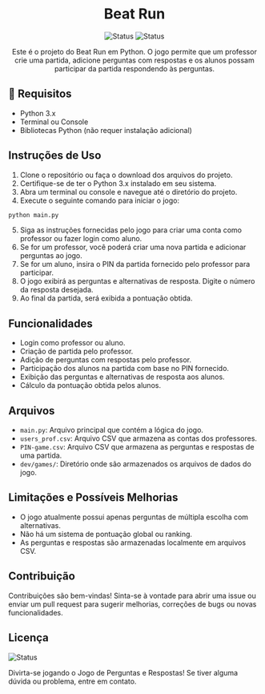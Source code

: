 <h1 align="center"> Beat Run </h1>

<p align="center">
  <img src="https://img.shields.io/badge/Status-Em%20desenvolvimento-green?style=flat-square" alt="Status">
  <img src="https://img.shields.io/badge/BeatRun-Documenta%C3%A7%C3%A3o-blue?style=flat-square" alt="Status">
</p>

<p align="center"> 
  Este é o projeto do Beat Run em Python. O jogo permite que um professor crie uma partida, adicione perguntas com respostas e os alunos possam participar da partida respondendo às perguntas.
</p>

## :hammer: Requisitos

- Python 3.x
- Terminal ou Console
- Bibliotecas Python (não requer instalação adicional)

## Instruções de Uso

1. Clone o repositório ou faça o download dos arquivos do projeto.
2. Certifique-se de ter o Python 3.x instalado em seu sistema.
3. Abra um terminal ou console e navegue até o diretório do projeto.
4. Execute o seguinte comando para iniciar o jogo:

```bash
python main.py
```

5. Siga as instruções fornecidas pelo jogo para criar uma conta como professor ou fazer login como aluno.
6. Se for um professor, você poderá criar uma nova partida e adicionar perguntas ao jogo.
7. Se for um aluno, insira o PIN da partida fornecido pelo professor para participar.
8. O jogo exibirá as perguntas e alternativas de resposta. Digite o número da resposta desejada.
9. Ao final da partida, será exibida a pontuação obtida.

## Funcionalidades
- Login como professor ou aluno.
- Criação de partida pelo professor.
- Adição de perguntas com respostas pelo professor.
- Participação dos alunos na partida com base no PIN fornecido.
- Exibição das perguntas e alternativas de resposta aos alunos.
- Cálculo da pontuação obtida pelos alunos.

## Arquivos
- `main.py`: Arquivo principal que contém a lógica do jogo.
- `users_prof.csv`: Arquivo CSV que armazena as contas dos professores.
- `PIN-game.csv`: Arquivo CSV que armazena as perguntas e respostas de uma partida.
- `dev/games/`: Diretório onde são armazenados os arquivos de dados do jogo.

## Limitações e Possíveis Melhorias
- O jogo atualmente possui apenas perguntas de múltipla escolha com alternativas.
- Não há um sistema de pontuação global ou ranking.
- As perguntas e respostas são armazenadas localmente em arquivos CSV.

## Contribuição
Contribuições são bem-vindas! Sinta-se à vontade para abrir uma issue ou enviar um pull request para sugerir melhorias, correções de bugs ou novas funcionalidades.

## Licença
<img src="https://img.shields.io/badge/License-MIT-green?style=flat-square" alt="Status">

Divirta-se jogando o Jogo de Perguntas e Respostas! Se tiver alguma dúvida ou problema, entre em contato.
